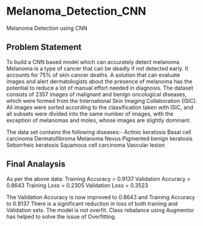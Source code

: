 # Melanoma_Detection_CNN
Melanoma Detection using CNN 
## Problem Statement
  To build a CNN based model which can accurately detect melanoma. Melanoma is a type of cancer that can be deadly if not detected early. It accounts for 75% of skin cancer deaths. A solution that can evaluate images and alert dermatologists about the presence of melanoma has the potential to reduce a lot of manual effort needed in diagnosis.
The dataset consists of 2357 images of malignant and benign oncological diseases, which were formed from the International Skin Imaging Collaboration (ISIC). All images were sorted according to the classification taken with ISIC, and all subsets were divided into the same number of images, with the exception of melanomas and moles, whose images are slightly dominant.

The data set contains the following diseases:-
Actinic keratosis
Basal cell carcinoma
Dermatofibroma
Melanoma
Nevus
Pigmented benign keratosis
Seborrheic keratosis
Squamous cell carcinoma
Vascular lesion

## Final Analaysis
As per the above data:
Training Accuracy = 0.9137
Validation Accuracy = 0.8643
Training Loss = 0.2305
Validation Loss = 0.3523

The Validation Accuracy is now improved to 0.8643 and Training Accuracy to 0.9137
There is a significant reduction in loss of both training and Validation sets.
The model is not overfit. Class rebalance using Augmentor has helped to solve the issue of Overfitting.
